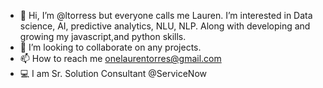- 👋 Hi, I’m @ltorress but everyone calls me Lauren. I’m interested in Data science, AI, predictive analytics, NLU, NLP. Along with developing and growing my javascript,and python skills.
- 👀 I’m looking to collaborate on any projects.
- 📫 How to reach me onelaurentorres@gmail.com
- 💻 I am Sr. Solution Consultant @ServiceNow


<!---
ltorress/ltorress is a ✨ special ✨ repository because its `README.md` (this file) appears on your GitHub profile.
You can click the Preview link to take a look at your changes.
--->
